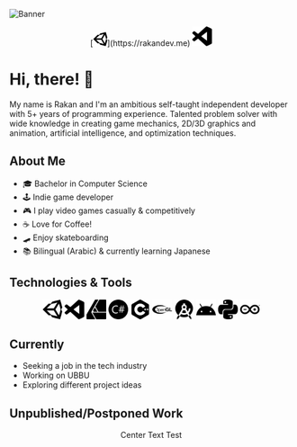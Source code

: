<!-- Banner -->
![Banner](https://user-images.githubusercontent.com/57303814/101210757-de3d0780-362a-11eb-9aab-6a40b7b3947b.png)

<p align="center">
  [<img src="./Icons/unity.svg" width="25"/>](https://rakandev.me)
  <img src= "./Icons/visualstudiocode.svg" width="35px">
</p>




<!-- Intro -->
# Hi, there! 👋
 My name is Rakan and I'm an ambitious self-taught independent developer with 5+ years of programming experience. Talented problem solver with wide knowledge in creating game mechanics, 2D/3D graphics and animation, artificial intelligence, and optimization techniques.
 
 
 
 
<!-- About Me -->
##  About Me
 - 🎓 Bachelor in Computer Science
 - 🕹️ Indie game developer
 - 🎮 I play video games casually & competitively
 - ☕ Love for Coffee!
 - 🛹 Enjoy skateboarding
 - 📚 Bilingual (Arabic) & currently learning Japanese 
 
 
 
 
 
<!-- Technologies & Tools -->
## Technologies & Tools 
<p align="center">
  <img src= "./Icons/unity.svg" width="35px">
  <img src= "./Icons/visualstudiocode.svg" width="35px">
  <img src= "./Icons/affinitydesigner.svg" width="35px">
  <img src= "./Icons/csharp.svg" width="35px">
  <img src= "./Icons/cplusplus.svg" width="35px">
  <img src= "./Icons/opengl.svg" width="35px">
  <img src= "./Icons/androidstudio.svg" width="35px">
  <img src= "./Icons/android.svg" width="35px">
  <img src= "./Icons/python.svg" width="35px">
  <img src= "./Icons/arduino.svg" width="35px">
</p>



<!-- Currently -->
##  Currently
- Seeking a job in the tech industry
- Working on UBBU
- Exploring different project ideas




<!-- Unpublished Work -->
##  Unpublished/Postponed Work
<p align="center">
  Center Text Test
</p>





<!--
**rakansu/rakansu** is a ✨ _special_ ✨ repository because its `README.md` (this file) appears on your GitHub profile.

Here are some ideas to get you started:

- 🔭 I’m currently working on ...
- 🌱 I’m currently learning ...
- 👯 I’m looking to collaborate on ...
- 🤔 I’m looking for help with ...
- 💬 Ask me about ...
- 📫 How to reach me: ...
- 😄 Pronouns: ...
- ⚡ Fun fact: ...
-->
